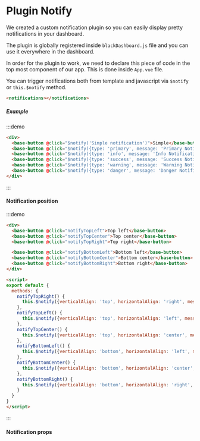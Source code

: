 # Plugin Notify

We created a custom notification plugin so you can easily display pretty notifications
in your dashboard.


The plugin is globally registered inside `blackDashboard.js` file and you can use it everywhere
in the dashboard.

In order for the plugin to work, we need to declare this piece of code in the top most component
of our app. This is done inside `App.vue` file.

You can trigger notifications both from template and javascript via `$notify` or `this.$notify` method.
```html
<notifications></notifications>
```

##### Example

:::demo
```html
<div>
  <base-button @click="$notify('Simple notification')">Simple</base-button>
  <base-button @click="$notify({type: 'primary', message: 'Primary Notification'})">Primary</base-button>
  <base-button @click="$notify({type: 'info', message: 'Info Notification'})">Info</base-button>
  <base-button @click="$notify({type: 'success', message: 'Success Notification'})">Success</base-button>
  <base-button @click="$notify({type: 'warning', message: 'Warning Notification'})">Warning</base-button>
  <base-button @click="$notify({type: 'danger', message: 'Danger Notification'})">Danger</base-button>
</div>
```
:::

#### Notification position

:::demo
```html
<div>
  <base-button @click="notifyTopLeft">Top left</base-button>
  <base-button @click="notifyTopCenter">Top center</base-button>
  <base-button @click="notifyTopRight">Top right</base-button>

  <base-button @click="notifyBottomLeft">Bottom left</base-button>
  <base-button @click="notifyBottomCenter">Bottom center</base-button>
  <base-button @click="notifyBottomRight">Bottom right</base-button>
</div>

<script>
export default {
  methods: {
    notifyTopRight() {
      this.$notify({verticalAlign: 'top', horizontalAlign: 'right', message: 'Top right'});
    },
    notifyTopLeft() {
      this.$notify({verticalAlign: 'top', horizontalAlign: 'left', message: 'Top left'});
    },
    notifyTopCenter() {
      this.$notify({verticalAlign: 'top', horizontalAlign: 'center', message: 'Top center'});
    },
    notifyBottomLeft() {
      this.$notify({verticalAlign: 'bottom', horizontalAlign: 'left', message: 'Bottom left'});
    },
    notifyBottomCenter() {
      this.$notify({verticalAlign: 'bottom', horizontalAlign: 'center', message: 'Bottom center'});
    },
    notifyBottomRight() {
      this.$notify({verticalAlign: 'bottom', horizontalAlign: 'right', message: 'Bottom center'});
    }
  }
}
</script>

```
:::

<script>
export default {
  methods: {
    notifyTopRight() {
      this.$notify({verticalAlign: 'top', horizontalAlign: 'right', message: 'Top right'});
    },
    notifyTopLeft() {
      this.$notify({verticalAlign: 'top', horizontalAlign: 'left', message: 'Top left'});
    },
    notifyTopCenter() {
      this.$notify({verticalAlign: 'top', horizontalAlign: 'center', message: 'Top center'});
    },
    notifyBottomLeft() {
      this.$notify({verticalAlign: 'bottom', horizontalAlign: 'left', message: 'Bottom left'});
    },
    notifyBottomCenter() {
      this.$notify({verticalAlign: 'bottom', horizontalAlign: 'center', message: 'Bottom center'});
    },
    notifyBottomRight() {
      this.$notify({verticalAlign: 'bottom', horizontalAlign: 'right', message: 'Bottom center'});
    }
  }
}
</script>


#### Notification props

<props-table component-name="notification"></props-table>
